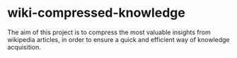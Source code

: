 # wiki-compressed-knowledge
The aim of this project is to compress the most valuable insights from wikipedia articles, in order to ensure a quick and efficient way of knowledge acquisition.
